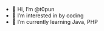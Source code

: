 - 👋 Hi, I’m @t0pun
- 👀 I’m interested in by coding 
- 🌱 I’m currently learning Java, PHP


<!---
t0pun/t0pun is a ✨ special ✨ repository because its `README.md` (this file) appears on your GitHub profile.
You can click the Preview link to take a look at your changes.
--->
